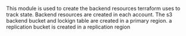 This module is used to create the backend resources terraform uses to track state. Backend resources are created in each account. The s3 backend bucket and lockign table are created in a primary region. a replication bucket is created in a replication region